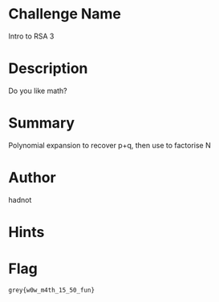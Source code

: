 # Challenge Name

Intro to RSA 3

# Description

Do you like math?

# Summary

Polynomial expansion to recover p+q, then use to factorise N

# Author

hadnot

# Hints


# Flag

`grey{w0w_m4th_15_50_fun}`